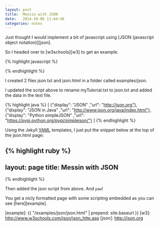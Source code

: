 ```yaml
---
layout: post
title:  Messin with JSON
date:   2014-10-06 11:44:48
categories: notes
---
```


Just thought I would implement a bit of javascript using [JSON (javascript object notation)][json].

So I headed over to [w3schools][w3] to get an example.

{% highlight javascript %}
<div id="id01"></div>

<script>
var xmlhttp = new XMLHttpRequest();
var url = "myTutorials.txt";

xmlhttp.onreadystatechange = function() {
    if (xmlhttp.readyState == 4 && xmlhttp.status == 200) {
        var myArr = JSON.parse(xmlhttp.responseText);
        myFunction(myArr);
    }
}
xmlhttp.open("GET", url, true);
xmlhttp.send();

function myFunction(arr) {
    var out = "";
    var i;
    for(i = 0; i < arr.length; i++) {
        out += '<a href="' + arr[i].url + '">' +
        arr[i].display + '</a><br>';
    }
    document.getElementById("id01").innerHTML = out;
}
</script>
{% endhighlight %}

I created 2 files json.txt and json.html in a folder called examples/json.

I updated the script above to rename myTutorial.txt to json.txt and added the data in the text file.

{% highlight java %}
[
{"display": "JSON"              ,"url": "http://json.org"},
{"display": "JSON in Java"      ,"url": "http://www.json.org/java/index.html"},
{"display": "Python simpleJSON" ,"url": "https://pypi.python.org/pypi/simplejson/"}
]
{% endhighlight %}

Using the Jekyll [YAML][yaml] templates, I just put the snippet below at the top of the json.html page:

{% highlight ruby %}
---
layout: page
title:  Messin with JSON
---
{% endhighlight %}

Then added the json script from above. And `pow`!

You get a nicly formatted page with some scripting embedded as you can see [here][example].

[yaml]:      http://yaml.org/
[example]:	{{ "/examples/json/json.html" | prepend: site.baseurl }}
[w3]:				http://www.w3schools.com/json/json_http.asp
[json]:			http://json.org
